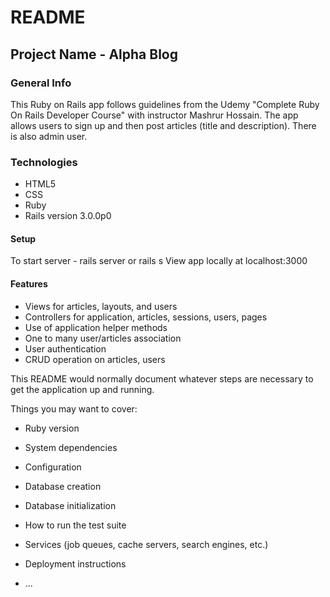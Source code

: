 # README
## Project Name - Alpha Blog

### General Info
This Ruby on Rails app follows guidelines from the Udemy  "Complete Ruby On Rails Developer Course"  with instructor Mashrur Hossain. The app allows users to sign up and then post articles (title and description). There is also admin user. 

### Technologies
* HTML5
* CSS
* Ruby
* Rails version 3.0.0p0


#### Setup
To start server - rails server or rails s
View app locally at localhost:3000

#### Features
* Views for articles, layouts, and users
* Controllers for application, articles, sessions, users, pages
* Use of application helper methods
* One to many user/articles association
* User authentication
* CRUD operation on articles, users

This README would normally document whatever steps are necessary to get the
application up and running.

Things you may want to cover:

* Ruby version

* System dependencies

* Configuration

* Database creation

* Database initialization

* How to run the test suite

* Services (job queues, cache servers, search engines, etc.)

* Deployment instructions

* ...
